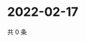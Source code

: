 # 2022-02-17

共 0 条

<!-- BEGIN WEIBO -->
<!-- 最后更新时间 Thu Feb 17 2022 17:13:48 GMT+0800 (China Standard Time) -->

<!-- END WEIBO -->
